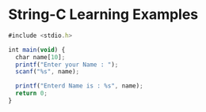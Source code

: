 # String-C Learning Examples
```js
#include <stdio.h>

int main(void) {
  char name[10];
  printf("Enter your Name : ");
  scanf("%s", name);

  printf("Enterd Name is : %s", name);
  return 0;
}
```
